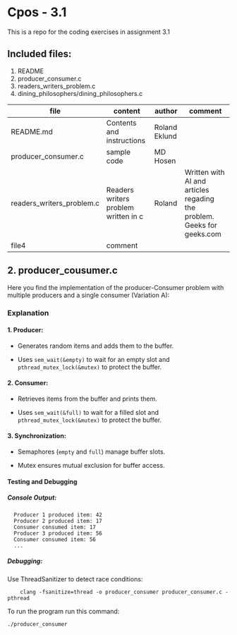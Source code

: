 # Cpos - 3.1
This is a repo for the coding exercises in assignment 3.1

## Included files:
 1. README
 2. producer_consumer.c 
 3. readers_writers_problem.c
 4. dining_philosophers/dining_philosophers.c

 | file     | content   | author    | comment   |
 | ------| ------- | ------ | -------|
 | README.md | Contents and instructions | Roland Eklund | |
 | producer_consumer.c | sample code | MD Hosen   | |
 | readers_writers_problem.c | Readers writers problem written in c | Roland | Written with AI and articles regading the problem. Geeks for geeks.com |
 | file4 | comment |    | |


## 2. producer_cousumer.c
Here you find the implementation of the producer-Consumer problem with multiple producers and a single consumer (Variation A):

### Explanation 

#### 1. Producer: 

   - Generates random items and adds them to the buffer. 

   - Uses `sem_wait(&empty)` to wait for an empty slot and `pthread_mutex_lock(&mutex)` to protect the buffer. 

#### 2. Consumer: 

   - Retrieves items from the buffer and prints them. 

   - Uses `sem_wait(&full)` to wait for a filled slot and `pthread_mutex_lock(&mutex)` to protect the buffer. 

#### 3. Synchronization: 

   - Semaphores (`empty` and `full`) manage buffer slots. 

   - Mutex ensures mutual exclusion for buffer access. 

 
#### Testing and Debugging  
##### Console Output: 
```
  Producer 1 produced item: 42 
  Producer 2 produced item: 17 
  Consumer consumed item: 17 
  Producer 3 produced item: 56 
  Consumer consumed item: 56 
  ...
```

##### Debugging: 

Use ThreadSanitizer to detect race conditions: 

``` 
    clang -fsanitize=thread -o producer_consumer producer_consumer.c -pthread 
``` 
To run the program run this command:
``` 
./producer_consumer
``` 

